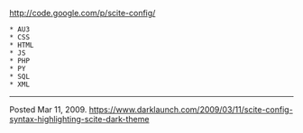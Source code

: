 http://code.google.com/p/scite-config/

    * AU3
    * CSS
    * HTML
    * JS
    * PHP
    * PY
    * SQL
    * XML

---

Posted Mar 11, 2009.
https://www.darklaunch.com/2009/03/11/scite-config-syntax-highlighting-scite-dark-theme